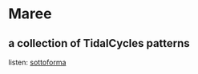# Maree
## a collection of TidalCycles patterns

listen: [sottoforma](https://www.instagram.com/sottoforma/)
